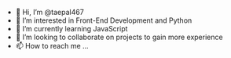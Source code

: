 - 👋 Hi, I’m @taepal467
- 👀 I’m interested in Front-End Development and Python
- 🌱 I’m currently learning JavaScript
- 💞️ I’m looking to collaborate on projects to gain more experience
- 📫 How to reach me ...

<!---
taepal467/taepal467 is a ✨ special ✨ repository because its `README.md` (this file) appears on your GitHub profile.
You can click the Preview link to take a look at your changes.
--->
